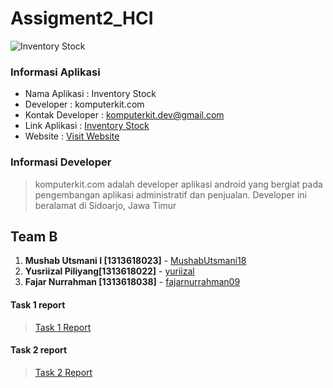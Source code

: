# Assigment2_HCI

![Inventory Stock](https://user-images.githubusercontent.com/62864891/95829628-ac14d500-0d60-11eb-8c81-0a9bfcc4a482.png)

### Informasi Aplikasi
- Nama Aplikasi : Inventory Stock
- Developer : komputerkit.com
- Kontak Developer : komputerkit.dev@gmail.com
- Link Aplikasi : [Inventory Stock](https://play.google.com/store/apps/details?id=com.komputerkit.inventorystock)
- Website : [Visit Website](http://komputerkit.com)

### Informasi Developer
> komputerkit.com adalah developer aplikasi android yang bergiat pada pengembangan aplikasi administratif dan penjualan. Developer ini beralamat di Sidoarjo, Jawa Timur

## Team B
1. **Mushab Utsmani I [1313618023]** - [MushabUtsmani18](https://github.com/MushabUtsmani18)
2. **Yusriizal Piliyang[1313618022]** - [yuriizal](https://github.com/yusriizal)
3. **Fajar Nurrahman [1313618038]** - [fajarnurrahman09](https://github.com/fajarnurrahman09)

#### Task 1 report
> [Task 1 Report](https://github.com/mushabui/Assigment_HCI/tree/hw2/Task%201%20Report)
#### Task 2 report
> [Task 2 Report](https://github.com/mushabui/Assigment_HCI/tree/hw2/Task%202%20Report)
